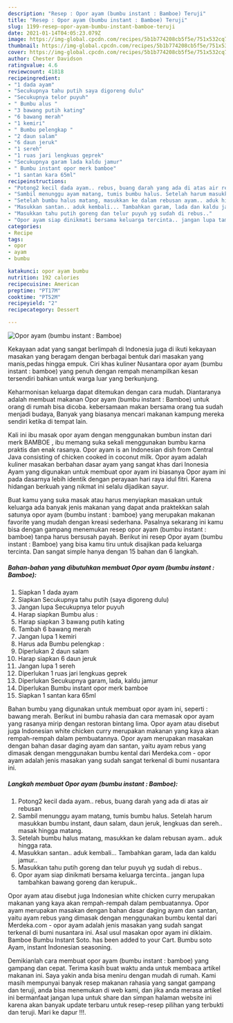 ```yaml
---
description: "Resep : Opor ayam (bumbu instant : Bamboe) Teruji"
title: "Resep : Opor ayam (bumbu instant : Bamboe) Teruji"
slug: 1199-resep-opor-ayam-bumbu-instant-bamboe-teruji
date: 2021-01-14T04:05:23.079Z
image: https://img-global.cpcdn.com/recipes/5b1b774208cb5f5e/751x532cq70/opor-ayam-bumbu-instant-bamboe-foto-resep-utama.jpg
thumbnail: https://img-global.cpcdn.com/recipes/5b1b774208cb5f5e/751x532cq70/opor-ayam-bumbu-instant-bamboe-foto-resep-utama.jpg
cover: https://img-global.cpcdn.com/recipes/5b1b774208cb5f5e/751x532cq70/opor-ayam-bumbu-instant-bamboe-foto-resep-utama.jpg
author: Chester Davidson
ratingvalue: 4.6
reviewcount: 41818
recipeingredient:
- "1 dada ayam"
- "Secukupnya tahu putih saya digoreng dulu"
- "Secukupnya telor puyuh"
- " Bumbu alus "
- "3 bawang putih kating"
- "6 bawang merah"
- "1 kemiri"
- " Bumbu pelengkap "
- "2 daun salam"
- "6 daun jeruk"
- "1 sereh"
- "1 ruas jari lengkuas geprek"
- "Secukupnya garam lada kaldu jamur"
- " Bumbu instant opor merk bamboe"
- "1 santan kara 65ml"
recipeinstructions:
- "Potong2 kecil dada ayam.. rebus, buang darah yang ada di atas air rebusan"
- "Sambil menunggu ayam matang, tumis bumbu halus. Setelah harum masukkan bumbu instant, daun salam, daun jeruk, lengkuas dan sereh.. masak hingga matang."
- "Setelah bumbu halus matang, masukkan ke dalam rebusan ayam.. aduk hingga rata."
- "Masukkan santan.. aduk kembali... Tambahkan garam, lada dan kaldu jamur.."
- "Masukkan tahu putih goreng dan telur puyuh yg sudah di rebus.."
- "Opor ayam siap dinikmati bersama keluarga tercinta.. jangan lupa tambahkan bawang goreng dan kerupuk.."
categories:
- Recipe
tags:
- opor
- ayam
- bumbu

katakunci: opor ayam bumbu 
nutrition: 192 calories
recipecuisine: American
preptime: "PT17M"
cooktime: "PT52M"
recipeyield: "2"
recipecategory: Dessert

---
```



![Opor ayam (bumbu instant : Bamboe)](https://img-global.cpcdn.com/recipes/5b1b774208cb5f5e/751x532cq70/opor-ayam-bumbu-instant-bamboe-foto-resep-utama.jpg)

Kekayaan adat yang sangat berlimpah di Indonesia juga di ikuti kekayaan masakan yang beragam dengan berbagai bentuk dari masakan yang manis,pedas hingga empuk. Ciri khas kuliner Nusantara opor ayam (bumbu instant : bamboe) yang penuh dengan rempah menampilkan kesan tersendiri bahkan untuk warga luar yang berkunjung.


Keharmonisan keluarga dapat ditemukan dengan cara mudah. Diantaranya adalah membuat makanan Opor ayam (bumbu instant : Bamboe) untuk orang di rumah bisa dicoba. kebersamaan makan bersama orang tua sudah menjadi budaya, Banyak yang biasanya mencari makanan kampung mereka sendiri ketika di tempat lain.

Kali ini ibu masak opor ayam dengan menggunakan bumbun instan dari merk BAMBOE , ibu memang suka sekali menggunakan bumbu karna praktis dan enak rasanya. Opor ayam is an Indonesian dish from Central Java consisting of chicken cooked in coconut milk. Opor ayam adalah kuliner masakan berbahan dasar ayam yang sangat khas dari Inonesia Ayam yang digunakan untuk membuat opor ayam ini biasanya Opor ayam ini pada dasarnya lebih identik dengan perayaan hari raya idul fitri. Karena hidangan berkuah yang nikmat ini selalu dijadikan sayur.

Buat kamu yang suka masak atau harus menyiapkan masakan untuk keluarga ada banyak jenis makanan yang dapat anda praktekkan salah satunya opor ayam (bumbu instant : bamboe) yang merupakan makanan favorite yang mudah dengan kreasi sederhana. Pasalnya sekarang ini kamu bisa dengan gampang menemukan resep opor ayam (bumbu instant : bamboe) tanpa harus bersusah payah.
Berikut ini resep Opor ayam (bumbu instant : Bamboe) yang bisa kamu tiru untuk disajikan pada keluarga tercinta. Dan sangat simple hanya dengan 15 bahan dan 6 langkah.


<!--inarticleads1-->

##### Bahan-bahan yang dibutuhkan membuat Opor ayam (bumbu instant : Bamboe):

1. Siapkan 1 dada ayam
1. Siapkan Secukupnya tahu putih (saya digoreng dulu)
1. Jangan lupa Secukupnya telor puyuh
1. Harap siapkan  Bumbu alus :
1. Harap siapkan 3 bawang putih kating
1. Tambah 6 bawang merah
1. Jangan lupa 1 kemiri
1. Harus ada  Bumbu pelengkap :
1. Diperlukan 2 daun salam
1. Harap siapkan 6 daun jeruk
1. Jangan lupa 1 sereh
1. Diperlukan 1 ruas jari lengkuas geprek
1. Diperlukan Secukupnya garam, lada, kaldu jamur
1. Diperlukan  Bumbu instant opor merk bamboe
1. Siapkan 1 santan kara 65ml


Bahan bumbu yang digunakan untuk membuat opor ayam ini, seperti : bawang merah. Berikut ini bumbu rahasia dan cara memasak opor ayam yang rasanya mirip dengan restoran bintang lima. Opor ayam atau disebut juga Indonesian white chicken curry merupakan makanan yang kaya akan rempah-rempah dalam pembuatannya. Opor ayam merupakan masakan dengan bahan dasar daging ayam dan santan, yaitu ayam rebus yang dimasak dengan menggunakan bumbu kental dari Merdeka.com - opor ayam adalah jenis masakan yang sudah sangat terkenal di bumi nusantara ini. 

<!--inarticleads2-->

##### Langkah membuat  Opor ayam (bumbu instant : Bamboe):

1. Potong2 kecil dada ayam.. rebus, buang darah yang ada di atas air rebusan
1. Sambil menunggu ayam matang, tumis bumbu halus. Setelah harum masukkan bumbu instant, daun salam, daun jeruk, lengkuas dan sereh.. masak hingga matang.
1. Setelah bumbu halus matang, masukkan ke dalam rebusan ayam.. aduk hingga rata.
1. Masukkan santan.. aduk kembali... Tambahkan garam, lada dan kaldu jamur..
1. Masukkan tahu putih goreng dan telur puyuh yg sudah di rebus..
1. Opor ayam siap dinikmati bersama keluarga tercinta.. jangan lupa tambahkan bawang goreng dan kerupuk..


Opor ayam atau disebut juga Indonesian white chicken curry merupakan makanan yang kaya akan rempah-rempah dalam pembuatannya. Opor ayam merupakan masakan dengan bahan dasar daging ayam dan santan, yaitu ayam rebus yang dimasak dengan menggunakan bumbu kental dari Merdeka.com - opor ayam adalah jenis masakan yang sudah sangat terkenal di bumi nusantara ini. Asal usul masakan opor ayam ini diklaim. Bamboe Bumbu Instant Soto. has been added to your Cart. Bumbu soto Ayam, instant Indonesian seasoning. 

Demikianlah cara membuat opor ayam (bumbu instant : bamboe) yang gampang dan cepat. Terima kasih buat waktu anda untuk membaca artikel makanan ini. Saya yakin anda bisa meniru dengan mudah di rumah. Kami masih mempunyai banyak resep makanan rahasia yang sangat gampang dan teruji, anda bisa menemukan di web kami, dan jika anda merasa artikel ini bermanfaat jangan lupa untuk share dan simpan halaman website ini karena akan banyak update terbaru untuk resep-resep pilihan yang terbukti dan teruji. Mari ke dapur !!!. 
